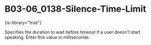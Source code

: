 # B03-06_0138-Silence-Time-Limit

{is-library="true"}

<snippet id="B03-06_0138-Silence-Time-Limit_snippet">



Specifies the duration to wait before timeout if a user doesn't start speaking. Enter this value in milliseconds.


</snippet>